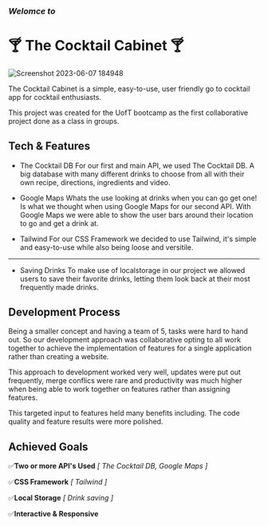 ### _Welomce to_
# 🍸 The Cocktail Cabinet 🍸
![Screenshot 2023-06-07 184948](https://github.com/hnm938/cocktail-cabinet-bootcamp/assets/130527417/e5a73bde-66ae-43ed-8168-ee104aa63671)

The Cocktail Cabinet is a simple, easy-to-use, user friendly 
go to cocktail app for cocktail enthusiasts.

This project was created for the UofT bootcamp as the first
collaborative project done as a class in groups.

## Tech & Features

- The Cocktail DB
For our first and main API, we used The Cocktail DB. A big database with many
different drinks to choose from all with their own recipe, directions, ingredients and video.

- Google Maps
Whats the use looking at drinks when you can go get one! Is what we thought when 
using Google Maps for our second API. With Google Maps we were able to show the 
user bars around their location to go and get a drink at.

- Tailwind
For our CSS Framework we decided to use Tailwind, it's simple and easy-to-use while
also being loose and versitile.  
---
- Saving Drinks
 To make use of localstorage in our project we allowed users to save their
 favorite drinks, letting them look back at their most frequently made drinks.

## Development Process

Being a smaller concept and having a team of 5, tasks were hard to hand out.
So our development approach was collaborative opting to all work together to achieve
the implementation of features for a single application rather than creating a website.

This approach to development worked very well, updates were put out frequently,
merge conflics were rare and productivity was much higher when being able to 
work together on features rather than assigning features.

 This targeted input to features held many benefits including. The code quality and 
 feature results were more polished.

## Achieved Goals

✅**Two or more API's Used** _[ The Cocktail DB, Google Maps ]_

✅**CSS Framework** _[ Tailwind ]_

✅**Local Storage** _[ Drink saving ]_

✅**Interactive & Responsive**
